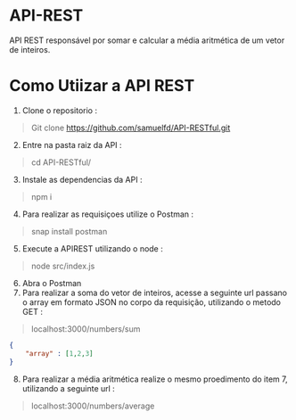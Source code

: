# API-REST
API REST responsável por somar e calcular a média aritmética de um vetor de inteiros.

# Como Utiizar a API REST
1. Clone o repositorio : 
> Git clone https://github.com/samuelfd/API-RESTful.git
2. Entre na pasta raiz da API :
> cd API-RESTful/ 
3. Instale as dependencias da API :
> npm i
4. Para realizar as requisiçoes utilize o Postman : 
> snap install postman
5. Execute a APIREST utilizando o node :
> node src/index.js
6. Abra o Postman 
7. Para realizar a soma do vetor de inteiros, acesse a seguinte url passano o array em formato JSON no corpo da requisição, utilizando o metodo GET :
>localhost:3000/numbers/sum
```JSON 
{ 
	"array" : [1,2,3] 
}
```  

	
8. Para realizar a média aritmética realize o mesmo proedimento do item 7, utilizando a seguinte url :
>localhost:3000/numbers/average
